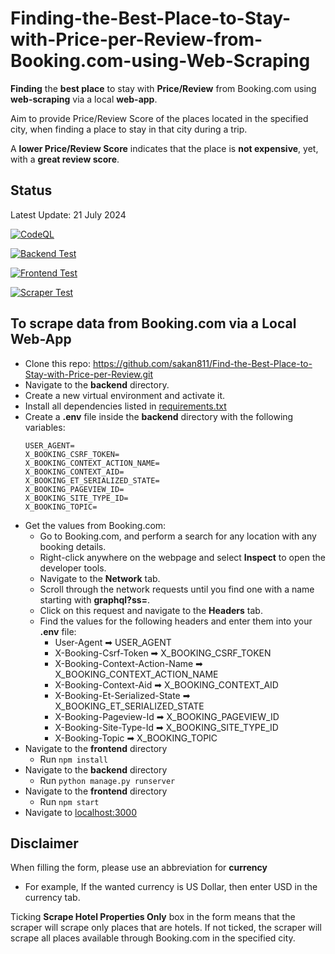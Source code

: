 # Finding-the-Best-Place-to-Stay-with-Price-per-Review-from-Booking.com-using-Web-Scraping
**Finding** the **best place** to stay with **Price/Review** from Booking.com using **web-scraping** via a local **web-app**.

Aim to provide Price/Review Score of the places located in the specified city,
when finding a place to stay in that city during a trip.  

A **lower Price/Review Score** indicates that the place is **not expensive**, yet, with a **great review score**.   

## Status
Latest Update: 21 July 2024

[![CodeQL](https://github.com/sakan811/Find-the-Best-Place-to-Stay-with-Price-per-Review/actions/workflows/codeql.yml/badge.svg)](https://github.com/sakan811/Find-the-Best-Place-to-Stay-with-Price-per-Review/actions/workflows/codeql.yml)  

[![Backend Test](https://github.com/sakan811/Find-the-Best-Place-to-Stay-with-Price-per-Review/actions/workflows/backend-test.yml/badge.svg)](https://github.com/sakan811/Find-the-Best-Place-to-Stay-with-Price-per-Review/actions/workflows/backend-test.yml)

[![Frontend Test](https://github.com/sakan811/Find-the-Best-Place-to-Stay-with-Price-per-Review/actions/workflows/frontend-test.yml/badge.svg)](https://github.com/sakan811/Find-the-Best-Place-to-Stay-with-Price-per-Review/actions/workflows/frontend-test.yml)

[![Scraper Test](https://github.com/sakan811/Find-the-Best-Place-to-Stay-with-Price-per-Review/actions/workflows/scraper-test.yml/badge.svg)](https://github.com/sakan811/Find-the-Best-Place-to-Stay-with-Price-per-Review/actions/workflows/scraper-test.yml)

## To scrape data from Booking.com via a Local Web-App
- Clone this repo: https://github.com/sakan811/Find-the-Best-Place-to-Stay-with-Price-per-Review.git
- Navigate to the **backend** directory.
- Create a new virtual environment and activate it.
- Install all dependencies listed in [requirements.txt](backend%2Frequirements.txt)
- Create a **.env** file inside the **backend** directory with the following variables:
  ```
  USER_AGENT=
  X_BOOKING_CSRF_TOKEN=
  X_BOOKING_CONTEXT_ACTION_NAME=
  X_BOOKING_CONTEXT_AID=
  X_BOOKING_ET_SERIALIZED_STATE=
  X_BOOKING_PAGEVIEW_ID=
  X_BOOKING_SITE_TYPE_ID=
  X_BOOKING_TOPIC=
  ```
- Get the values from Booking.com:
  - Go to Booking.com, and perform a search for any location with any booking details.
  - Right-click anywhere on the webpage and select **Inspect** to open the developer tools.
  - Navigate to the **Network** tab.
  - Scroll through the network requests until you find one with a name starting with **graphql?ss=**.
  - Click on this request and navigate to the **Headers** tab.
  - Find the values for the following headers and enter them into your **.env** file:
    - User-Agent ➡ USER_AGENT
    - X-Booking-Csrf-Token ➡ X_BOOKING_CSRF_TOKEN
    - X-Booking-Context-Action-Name ➡ X_BOOKING_CONTEXT_ACTION_NAME
    - X-Booking-Context-Aid ➡ X_BOOKING_CONTEXT_AID
    - X-Booking-Et-Serialized-State ➡ X_BOOKING_ET_SERIALIZED_STATE
    - X-Booking-Pageview-Id ➡ X_BOOKING_PAGEVIEW_ID
    - X-Booking-Site-Type-Id ➡ X_BOOKING_SITE_TYPE_ID
    - X-Booking-Topic ➡ X_BOOKING_TOPIC
- Navigate to the **frontend** directory
  - Run ```npm install```
- Navigate to the **backend** directory
  - Run ```python manage.py runserver```
- Navigate to the **frontend** directory
  - Run ```npm start```
- Navigate to [localhost:3000](http://localhost:3000)

## Disclaimer
When filling the form, please use an abbreviation for **currency**
- For example, If the wanted currency is US Dollar, then enter USD in the currency tab.

Ticking **Scrape Hotel Properties Only** box in the form means that the scraper will scrape only places that are hotels.
If not ticked, the scraper will scrape all places available through Booking.com in the specified city.